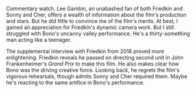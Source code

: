 Commentary watch. Lee Gambin, an unabashed fan of both Friedkin and Sonny and Cher, offers a wealth of information about the film's production and stars. But he did little to convince me of the film's merits. At best, I gained an appreciation for Friedkin's dynamic camera work. But I still struggled with Bono's uncanny valley performance. He's a thirty-something man acting like a teenager.

<!-- end -->

The supplemental interview with Friedkin from 2018 proved more enlightening. Friedkin reveals he passed on directing second unit in John Frankenheimer's <span data-imdb-id="tt0060472">_Grand Prix_</span> to make this film. He also makes clear how Bono was the driving creative force. Looking back, he regrets the film's vigorous rehearsals, though admits Sonny and Cher required them. Maybe he's reacting to the same artifice in Bono's performance.
